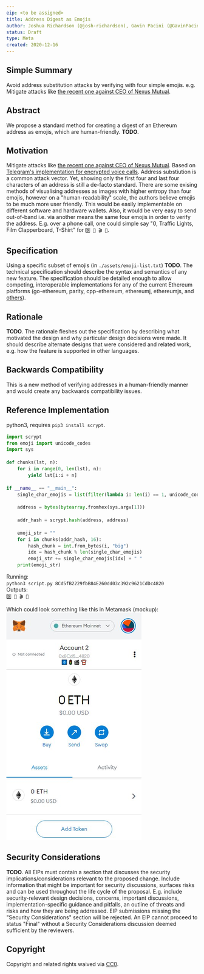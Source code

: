 ```yaml
---
eip: <to be assigned>
title: Address Digest as Emojis
author: Joshua Richardson (@josh-richardson), Gavin Pacini (@GavinPacini)
status: Draft
type: Meta
created: 2020-12-16
---
```


## Simple Summary
Avoid address substitution attacks by verifying with four simple emojis. e.g. Mitigate attacks like [the recent one against CEO of Nexus Mutual](https://twitter.com/nexusmutual/status/1338441873560571906).

## Abstract
We propose a standard method for creating a digest of an Ethereum address as emojis, which are human-friendly. **TODO**.

## Motivation
Mitigate attacks like [the recent one against CEO of Nexus Mutual](https://twitter.com/nexusmutual/status/1338441873560571906). Based on [Telegram's implementation for encrypted voice calls](https://core.telegram.org/api/end-to-end/voice-calls#key-verification). Address substiution is a common attack vector. Yet, showing only the first four and last four characters of an address is still a de-facto standard. There are some exising methods of visualising addresses as images with higher entropy than four emojis, however on a "human-readability" scale, the authors believe emojis to be much more user friendly. This would be easily implementable on different software and hardware wallets. Also, it would be very easy to send out-of-band i.e. via another means the same four emojis in order to verify the address. E.g. over a phone call, one could simple say "0, Traffic Lights, Film Clapperboard, T-Shirt" for `0️⃣ 🚦 🎬 👕`.

## Specification
Using a specific subset of emojis (in `./assets/emoji-list.txt`)
**TODO**.
The technical specification should describe the syntax and semantics of any new feature. The specification should be detailed enough to allow competing, interoperable implementations for any of the current Ethereum platforms (go-ethereum, parity, cpp-ethereum, ethereumj, ethereumjs, and [others](https://github.com/ethereum/wiki/wiki/Clients)).

## Rationale
 **TODO**.
The rationale fleshes out the specification by describing what motivated the design and why particular design decisions were made. It should describe alternate designs that were considered and related work, e.g. how the feature is supported in other languages.

## Backwards Compatibility
This is a new method of verifying addresses in a human-friendly manner and would create any backwards compatibility issues.

## Reference Implementation
python3, requires `pip3 install scrypt`.
```python
import scrypt
from emoji import unicode_codes
import sys

def chunks(lst, n):
    for i in range(0, len(lst), n):
        yield lst[i:i + n]

if __name__ == "__main__":
    single_char_emojis = list(filter(lambda i: len(i) == 1, unicode_codes.EMOJI_UNICODE.values()))

    address = bytes(bytearray.fromhex(sys.argv[1]))

    addr_hash = scrypt.hash(address, address)

    emoji_str = ""
    for i in chunks(addr_hash, 16):
        hash_chunk = int.from_bytes(i, "big")
        idx = hash_chunk % len(single_char_emojis)
        emoji_str += single_char_emojis[idx] + " "
    print(emoji_str)
```

Running:  
`python3 script.py 8Cd5fB2229fbB84E260dd03c392c9621CdDc4820`  
Outputs:  
`0️⃣ 🚦 🎬 👕`  

Which could look something like this in Metamask (mockup):  
![Metamask Mockup with Emoji Digest](./assets/metamask-mockup.jpg)

## Security Considerations
 **TODO**.
All EIPs must contain a section that discusses the security implications/considerations relevant to the proposed change. Include information that might be important for security discussions, surfaces risks and can be used throughout the life cycle of the proposal. E.g. include security-relevant design decisions, concerns, important discussions, implementation-specific guidance and pitfalls, an outline of threats and risks and how they are being addressed. EIP submissions missing the "Security Considerations" section will be rejected. An EIP cannot proceed to status "Final" without a Security Considerations discussion deemed sufficient by the reviewers.

## Copyright
Copyright and related rights waived via [CC0](https://creativecommons.org/publicdomain/zero/1.0/).